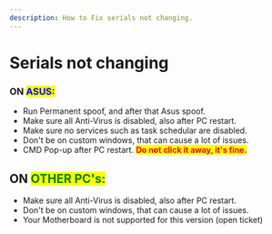 ```yaml
---
description: How to Fix serials not changing.
---
```


# Serials not changing

### ON <mark style="color:blue;">ASUS:</mark>

* Run Permanent spoof, and after that Asus spoof.
* Make sure all Anti-Virus is disabled, also after PC restart.
* Make sure no services such as task schedular are disabled.
* Don't be on custom windows, that can cause a lot of issues.
* CMD Pop-up after PC restart. <mark style="color:red;">**Do not click it away, it's fine.**</mark>

## ON <mark style="color:green;">OTHER PC's:</mark>

* Make sure all Anti-Virus is disabled, also after PC restart.
* Don't be on custom windows, that can cause a lot of issues.
* Your Motherboard is not supported for this version (open ticket)

